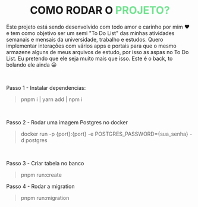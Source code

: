 <h1 align='center'>COMO RODAR O <span style='color: #74E291'>PROJETO?</span></h1>

</hr>

<p>Este projeto está sendo desenvolvido com todo amor e carinho por mim &#10084; e tem como objetivo ser um semi "To Do List" das minhas atividades semanais e mensais da universidade, trabalho e estudos. Quero implementar interações com vários apps e portais para que o mesmo armazene alguns de meus arquivos de estudo, por isso as aspas no To Do List. Eu pretendo que ele seja muito mais que isso. Este é o back, to bolando ele ainda &#128512;</p>

</br>

<p> Passo 1 - Instalar dependencias: </p>

> pnpm i | yarn add | npm i

</br>

<p> Passo 2 - Rodar uma imagem Postgres no docker</p>

> docker run -p {port}:{port} -e POSTGRES_PASSWORD={sua_senha} -d postgres

</br>

<p> Passo 3 - Criar tabela no banco</p>

> pnpm run:create

<p> Passo 4 - Rodar a migration </p>

> pnpm run:migration

